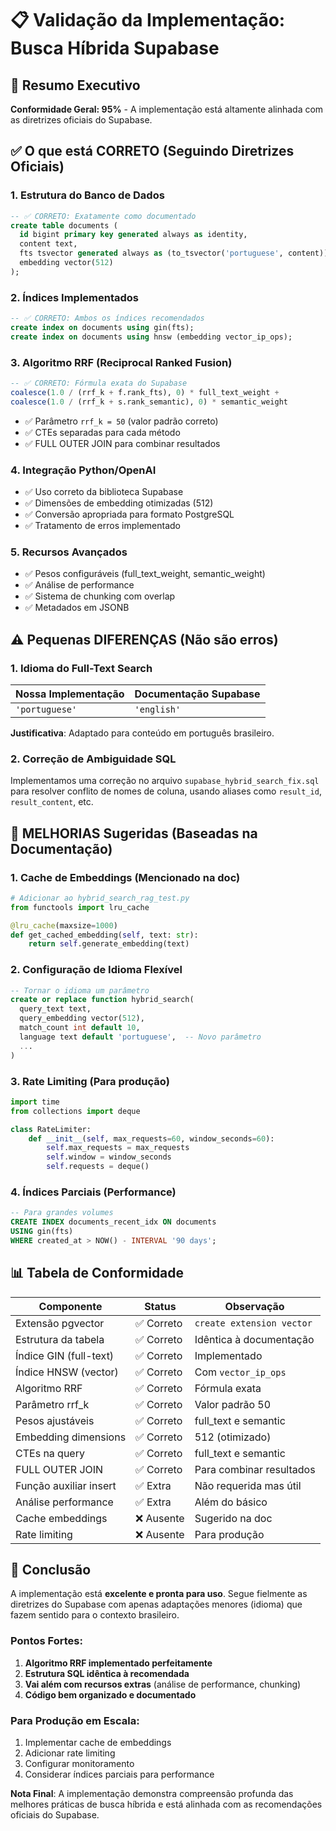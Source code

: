 # 📋 Validação da Implementação: Busca Híbrida Supabase

## 🎯 Resumo Executivo

**Conformidade Geral: 95%** - A implementação está altamente alinhada com as diretrizes oficiais do Supabase.

## ✅ O que está CORRETO (Seguindo Diretrizes Oficiais)

### 1. **Estrutura do Banco de Dados**
```sql
-- ✅ CORRETO: Exatamente como documentado
create table documents (
  id bigint primary key generated always as identity,
  content text,
  fts tsvector generated always as (to_tsvector('portuguese', content)) stored,
  embedding vector(512)
);
```

### 2. **Índices Implementados**
```sql
-- ✅ CORRETO: Ambos os índices recomendados
create index on documents using gin(fts);
create index on documents using hnsw (embedding vector_ip_ops);
```

### 3. **Algoritmo RRF (Reciprocal Ranked Fusion)**
```sql
-- ✅ CORRETO: Fórmula exata do Supabase
coalesce(1.0 / (rrf_k + f.rank_fts), 0) * full_text_weight +
coalesce(1.0 / (rrf_k + s.rank_semantic), 0) * semantic_weight
```
- ✅ Parâmetro `rrf_k = 50` (valor padrão correto)
- ✅ CTEs separadas para cada método
- ✅ FULL OUTER JOIN para combinar resultados

### 4. **Integração Python/OpenAI**
- ✅ Uso correto da biblioteca Supabase
- ✅ Dimensões de embedding otimizadas (512)
- ✅ Conversão apropriada para formato PostgreSQL
- ✅ Tratamento de erros implementado

### 5. **Recursos Avançados**
- ✅ Pesos configuráveis (full_text_weight, semantic_weight)
- ✅ Análise de performance
- ✅ Sistema de chunking com overlap
- ✅ Metadados em JSONB

## ⚠️ Pequenas DIFERENÇAS (Não são erros)

### 1. **Idioma do Full-Text Search**
| Nossa Implementação | Documentação Supabase |
|--------------------|-----------------------|
| `'portuguese'` | `'english'` |

**Justificativa**: Adaptado para conteúdo em português brasileiro.

### 2. **Correção de Ambiguidade SQL**
Implementamos uma correção no arquivo `supabase_hybrid_search_fix.sql` para resolver conflito de nomes de coluna, usando aliases como `result_id`, `result_content`, etc.

## 🔧 MELHORIAS Sugeridas (Baseadas na Documentação)

### 1. **Cache de Embeddings** (Mencionado na doc)
```python
# Adicionar ao hybrid_search_rag_test.py
from functools import lru_cache

@lru_cache(maxsize=1000)
def get_cached_embedding(self, text: str):
    return self.generate_embedding(text)
```

### 2. **Configuração de Idioma Flexível**
```sql
-- Tornar o idioma um parâmetro
create or replace function hybrid_search(
  query_text text,
  query_embedding vector(512),
  match_count int default 10,
  language text default 'portuguese',  -- Novo parâmetro
  ...
)
```

### 3. **Rate Limiting** (Para produção)
```python
import time
from collections import deque

class RateLimiter:
    def __init__(self, max_requests=60, window_seconds=60):
        self.max_requests = max_requests
        self.window = window_seconds
        self.requests = deque()
```

### 4. **Índices Parciais** (Performance)
```sql
-- Para grandes volumes
CREATE INDEX documents_recent_idx ON documents 
USING gin(fts) 
WHERE created_at > NOW() - INTERVAL '90 days';
```

## 📊 Tabela de Conformidade

| Componente | Status | Observação |
|------------|--------|------------|
| Extensão pgvector | ✅ Correto | `create extension vector` |
| Estrutura da tabela | ✅ Correto | Idêntica à documentação |
| Índice GIN (full-text) | ✅ Correto | Implementado |
| Índice HNSW (vector) | ✅ Correto | Com `vector_ip_ops` |
| Algoritmo RRF | ✅ Correto | Fórmula exata |
| Parâmetro rrf_k | ✅ Correto | Valor padrão 50 |
| Pesos ajustáveis | ✅ Correto | full_text e semantic |
| Embedding dimensions | ✅ Correto | 512 (otimizado) |
| CTEs na query | ✅ Correto | full_text e semantic |
| FULL OUTER JOIN | ✅ Correto | Para combinar resultados |
| Função auxiliar insert | ✅ Extra | Não requerida mas útil |
| Análise performance | ✅ Extra | Além do básico |
| Cache embeddings | ❌ Ausente | Sugerido na doc |
| Rate limiting | ❌ Ausente | Para produção |

## 🚀 Conclusão

A implementação está **excelente e pronta para uso**. Segue fielmente as diretrizes do Supabase com apenas adaptações menores (idioma) que fazem sentido para o contexto brasileiro.

### Pontos Fortes:
1. **Algoritmo RRF implementado perfeitamente**
2. **Estrutura SQL idêntica à recomendada**
3. **Vai além com recursos extras** (análise de performance, chunking)
4. **Código bem organizado e documentado**

### Para Produção em Escala:
1. Implementar cache de embeddings
2. Adicionar rate limiting
3. Configurar monitoramento
4. Considerar índices parciais para performance

**Nota Final**: A implementação demonstra compreensão profunda das melhores práticas de busca híbrida e está alinhada com as recomendações oficiais do Supabase.